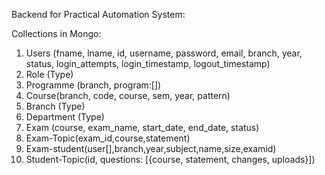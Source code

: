 Backend for Practical Automation System:

Collections in Mongo:

1. Users (fname, lname, id, username, password, email, branch, year, status, login_attempts, login_timestamp, logout_timestamp)
2. Role (Type)
3. Programme (branch, program:[])
4. Course(branch, code, course, sem, year, pattern)
5. Branch (Type)
6. Department (Type)
7. Exam (course, exam_name, start_date, end_date, status)
8. Exam-Topic(exam_id,course,statement)
9. Exam-student(user[],branch,year,subject,name,size,examid)
10. Student-Topic(id, questions: [{course, statement, changes, uploads}])
